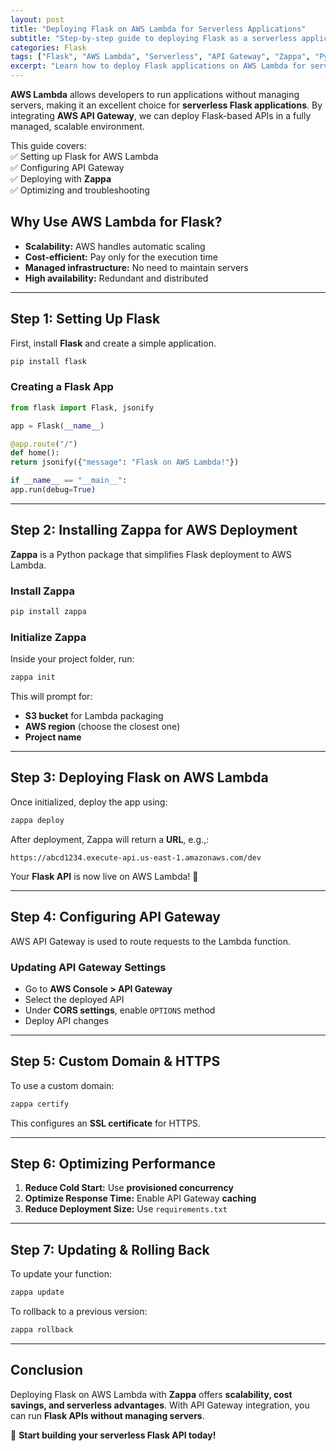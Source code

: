 ```yaml
---
layout: post
title: "Deploying Flask on AWS Lambda for Serverless Applications"
subtitle: "Step-by-step guide to deploying Flask as a serverless application using AWS Lambda and API Gateway"
categories: Flask
tags: ["Flask", "AWS Lambda", "Serverless", "API Gateway", "Zappa", "Python"]
excerpt: "Learn how to deploy Flask applications on AWS Lambda for serverless, scalable, and cost-efficient API hosting using API Gateway and Zappa."
---
```




**AWS Lambda** allows developers to run applications without managing servers, making it an excellent choice for **serverless Flask applications**. By integrating **AWS API Gateway**, we can deploy Flask-based APIs in a fully managed, scalable environment.

This guide covers:  
✅ Setting up Flask for AWS Lambda  
✅ Configuring API Gateway  
✅ Deploying with **Zappa**  
✅ Optimizing and troubleshooting

## Why Use AWS Lambda for Flask?

- **Scalability:** AWS handles automatic scaling
- **Cost-efficient:** Pay only for the execution time
- **Managed infrastructure:** No need to maintain servers
- **High availability:** Redundant and distributed

---

## Step 1: Setting Up Flask

First, install **Flask** and create a simple application.

```sh
pip install flask
```

### Creating a Flask App

```python
from flask import Flask, jsonify

app = Flask(__name__)

@app.route("/")
def home():
return jsonify({"message": "Flask on AWS Lambda!"})

if __name__ == "__main__":
app.run(debug=True)
```

---

## Step 2: Installing Zappa for AWS Deployment

**Zappa** is a Python package that simplifies Flask deployment to AWS Lambda.

### Install Zappa

```sh
pip install zappa
```

### Initialize Zappa

Inside your project folder, run:

```sh
zappa init
```

This will prompt for:
- **S3 bucket** for Lambda packaging
- **AWS region** (choose the closest one)
- **Project name**

---

## Step 3: Deploying Flask on AWS Lambda

Once initialized, deploy the app using:

```sh
zappa deploy
```

After deployment, Zappa will return a **URL**, e.g.,:

```
https://abcd1234.execute-api.us-east-1.amazonaws.com/dev
```

Your **Flask API** is now live on AWS Lambda! 🎉

---

## Step 4: Configuring API Gateway

AWS API Gateway is used to route requests to the Lambda function.

### Updating API Gateway Settings

- Go to **AWS Console > API Gateway**
- Select the deployed API
- Under **CORS settings**, enable `OPTIONS` method
- Deploy API changes

---

## Step 5: Custom Domain & HTTPS

To use a custom domain:

```sh
zappa certify
```

This configures an **SSL certificate** for HTTPS.

---

## Step 6: Optimizing Performance

1. **Reduce Cold Start:** Use **provisioned concurrency**
2. **Optimize Response Time:** Enable API Gateway **caching**
3. **Reduce Deployment Size:** Use `requirements.txt`

---

## Step 7: Updating & Rolling Back

To update your function:

```sh
zappa update
```

To rollback to a previous version:

```sh
zappa rollback
```

---

## Conclusion

Deploying Flask on AWS Lambda with **Zappa** offers **scalability, cost savings, and serverless advantages**. With API Gateway integration, you can run **Flask APIs without managing servers**.

🚀 **Start building your serverless Flask API today!**  
